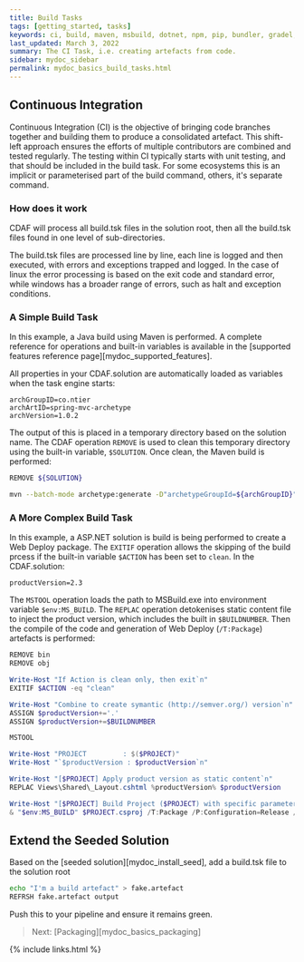 ```yaml
---
title: Build Tasks
tags: [getting_started, tasks]
keywords: ci, build, maven, msbuild, dotnet, npm, pip, bundler, gradel, ant, make
last_updated: March 3, 2022
summary: The CI Task, i.e. creating artefacts from code.
sidebar: mydoc_sidebar
permalink: mydoc_basics_build_tasks.html
---
```


## Continuous Integration

Continuous Integration (CI) is the objective of bringing code branches together and building them to produce a consolidated artefact. This shift-left approach ensures the efforts of multiple contributors are combined and tested regularly. The testing within CI typically starts with unit testing, and that should be included in the build task. For some ecosystems this is an implicit or parameterised part of the build command, others, it's separate command.

### How does it work

CDAF will process all build.tsk files in the solution root, then all the build.tsk files found in one level of sub-directories.

The build.tsk files are processed line by line, each line is logged and then executed, with errors and exceptions trapped and logged. In the case of linux the error processing is based on the exit code and standard error, while windows has a broader range of errors, such as halt and exception conditions. 

### A Simple Build Task

In this example, a Java build using Maven is performed. A complete reference for operations and built-in variables is available in the [supported features reference page][mydoc_supported_features].

All properties in your CDAF.solution are automatically loaded as variables when the task engine starts:

``` properties
archGroupID=co.ntier
archArtID=spring-mvc-archetype
archVersion=1.0.2
```

The output of this is placed in a temporary directory based on the solution name. The CDAF operation ``REMOVE`` is used to clean this temporary directory using the built-in variable, ``$SOLUTION``. Once clean, the Maven build is performed:

``` bash
REMOVE ${SOLUTION}

mvn --batch-mode archetype:generate -D"archetypeGroupId=${archGroupID}" -D"archetypeArtifactId=${archArtID}" -D"archetypeVersion=${archVersion}" -D"groupId=io.cdaf.java" -D"artifactId=${SOLUTION}" -D"version=${artifactPrefix}"
```

### A More Complex Build Task

In this example, a ASP.NET solution is build is being performed to create a Web Deploy package. The ``EXITIF`` operation allows the skipping of the build prcess if the built-in variable ``$ACTION`` has been set to ``clean``. In the CDAF.solution:

``` properties
productVersion=2.3
```

The ``MSTOOL`` operation loads the path to MSBuild.exe into environment variable ``$env:MS_BUILD``. The ``REPLAC`` operation detokenises static content file to inject the product version, which includes the built in ``$BUILDNUMBER``. Then the compile of the code and generation of Web Deploy (``/T:Package``) artefacts is performed:

``` powershell
REMOVE bin
REMOVE obj

Write-Host "If Action is clean only, then exit`n"
EXITIF $ACTION -eq "clean"

Write-Host "Combine to create symantic (http://semver.org/) version`n"
ASSIGN $productVersion+='.'
ASSIGN $productVersion+=$BUILDNUMBER

MSTOOL

Write-Host "PROJECT         : $($PROJECT)"
Write-Host "`$productVersion : $productVersion`n"

Write-Host "[$PROJECT] Apply product version as static content`n"
REPLAC Views\Shared\_Layout.cshtml %productVersion% $productVersion

Write-Host "[$PROJECT] Build Project ($PROJECT) with specific parameters for web deploy.`n"
& "$env:MS_BUILD" $PROJECT.csproj /T:Package /P:Configuration=Release /p:buildNumber=$productVersion
```

## Extend the Seeded Solution

Based on the [seeded solution][mydoc_install_seed], add a build.tsk file to the solution root

``` bash
echo "I'm a build artefact" > fake.artefact
REFRSH fake.artefact output
```

Push this to your pipeline and ensure it remains green.

> Next: [Packaging][mydoc_basics_packaging]

{% include links.html %}
